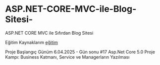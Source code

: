 # ASP.NET-CORE-MVC-ile-Blog-Sitesi-
ASP.NET CORE MVC ile Sıfırdan Blog Sitesi 

Eğitim Kaynaklarım 
<a href="https://www.youtube.com/playlist?list=PLKnjBHu2xXNNkinaVhPqPZG0ubaLN63ci"> eğitim</a>



<p>Proje Başlangıç Günüm 6.04.2025 - Gün sonu    #17 Asp.Net Core 5.0 Proje Kampı: Business Katmanı, Service ve Managerların Yazılması</p>

